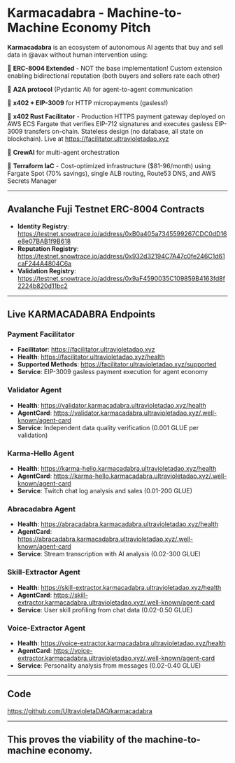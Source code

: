 # Karmacadabra - Machine-to-Machine Economy Pitch

**Karmacadabra** is an ecosystem of autonomous AI agents that buy and sell data in @avax without human intervention using:

🔹 **ERC-8004 Extended** - NOT the base implementation! Custom extension enabling bidirectional reputation (both buyers and sellers rate each other)

🔹 **A2A protocol** (Pydantic AI) for agent-to-agent communication

🔹 **x402 + EIP-3009** for HTTP micropayments (gasless!)

🔹 **x402 Rust Facilitator** - Production HTTPS payment gateway deployed on AWS ECS Fargate that verifies EIP-712 signatures and executes gasless EIP-3009 transfers on-chain. Stateless design (no database, all state on blockchain). Live at https://facilitator.ultravioletadao.xyz

🔹 **CrewAI** for multi-agent orchestration

🔹 **Terraform IaC** - Cost-optimized infrastructure ($81-96/month) using Fargate Spot (70% savings), single ALB routing, Route53 DNS, and AWS Secrets Manager

---

## Avalanche Fuji Testnet ERC-8004 Contracts

- **Identity Registry**: https://testnet.snowtrace.io/address/0xB0a405a7345599267CDC0dD16e8e07BAB1f9B618
- **Reputation Registry**: https://testnet.snowtrace.io/address/0x932d32194C7A47c0fe246C1d61caF244A4804C6a
- **Validation Registry**: https://testnet.snowtrace.io/address/0x9aF4590035C109859B4163fd8f2224b820d11bc2

---

## Live KARMACADABRA Endpoints

### Payment Facilitator
- **Facilitator**: https://facilitator.ultravioletadao.xyz
- **Health**: https://facilitator.ultravioletadao.xyz/health
- **Supported Methods**: https://facilitator.ultravioletadao.xyz/supported
- **Service**: EIP-3009 gasless payment execution for agent economy

### Validator Agent
- **Health**: https://validator.karmacadabra.ultravioletadao.xyz/health
- **AgentCard**: https://validator.karmacadabra.ultravioletadao.xyz/.well-known/agent-card
- **Service**: Independent data quality verification (0.001 GLUE per validation)

### Karma-Hello Agent
- **Health**: https://karma-hello.karmacadabra.ultravioletadao.xyz/health
- **AgentCard**: https://karma-hello.karmacadabra.ultravioletadao.xyz/.well-known/agent-card
- **Service**: Twitch chat log analysis and sales (0.01-200 GLUE)

### Abracadabra Agent
- **Health**: https://abracadabra.karmacadabra.ultravioletadao.xyz/health
- **AgentCard**: https://abracadabra.karmacadabra.ultravioletadao.xyz/.well-known/agent-card
- **Service**: Stream transcription with AI analysis (0.02-300 GLUE)

### Skill-Extractor Agent
- **Health**: https://skill-extractor.karmacadabra.ultravioletadao.xyz/health
- **AgentCard**: https://skill-extractor.karmacadabra.ultravioletadao.xyz/.well-known/agent-card
- **Service**: User skill profiling from chat data (0.02-0.50 GLUE)

### Voice-Extractor Agent
- **Health**: https://voice-extractor.karmacadabra.ultravioletadao.xyz/health
- **AgentCard**: https://voice-extractor.karmacadabra.ultravioletadao.xyz/.well-known/agent-card
- **Service**: Personality analysis from messages (0.02-0.40 GLUE)

---

## Code

https://github.com/UltravioletaDAO/karmacadabra

---

## This proves the viability of the machine-to-machine economy.
